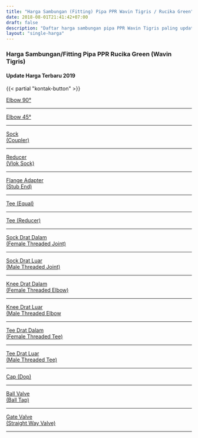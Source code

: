 ```yaml
---
title: "Harga Sambungan (Fitting) Pipa PPR Wavin Tigris / Rucika Green"
date: 2018-08-01T21:41:42+07:00
draft: false
description: "Daftar harga sambungan pipa PPR Wavin Tigris paling update. Kami jual pipa dan fitting PPR Wavin Tigris/Rucika Green siap kirim ke seluruh daerah di Indonesia."
layout: "single-harga"
---
```


### Harga Sambungan/Fitting Pipa PPR Rucika Green (Wavin Tigris)

#### Update Harga Terbaru 2019

{{< partial "kontak-button" >}}

<a href="../wavin-tigris-rucika-elbow90" class="btn btn-sm">Elbow 90&deg;</a>

---

<a href="../wavin-tigris-rucika-elbow45" class="btn btn-sm">Elbow 45&deg;</a>

---

<a href="../wavin-tigris-rucika-socket" class="btn btn-sm">Sock <br />(Coupler)</a>

---

<a href="../wavin-tigris-rucika-reducer" class="btn btn-sm">Reducer <br />(Vlok Sock)</a>

---

<a href="../wavin-tigris-rucika-flange" class="btn btn-sm">Flange Adapter <br />(Stub End)</a>

---

<a href="../wavin-tigris-rucika-tee-equal" class="btn btn-sm">Tee (Equal)</a>

---

<a href="../wavin-tigris-rucika-tee-reducer" class="btn btn-sm">Tee (Reducer)</a>

---

<a href="../wavin-tigris-rucika-sdd" class="btn btn-sm">Sock Drat Dalam <br />(Female Threaded Joint)</a>

---

<a href="../wavin-tigris-rucika-sdl" class="btn btn-sm">Sock Drat Luar <br />(Male Threaded Joint)</a>

---

<a href="../wavin-tigris-rucika-kdd" class="btn btn-sm">Knee Drat Dalam <br />(Female Threaded Elbow)</a>

---

<a href="../wavin-tigris-rucika-kdl" class="btn btn-sm">Knee Drat Luar <br />(Male Threaded Elbow</a>

---

<a href="../wavin-tigris-rucika-tdd" class="btn btn-sm">Tee Drat Dalam <br />(Female Threaded Tee)</a>

---

<a href="../wavin-tigris-rucika-tdl" class="btn btn-sm">Tee Drat Luar <br />(Male Threaded Tee)</a>

---

<a href="../wavin-tigris-rucika-cap" class="btn btn-sm">Cap (Dop)</a>

---

<a href="../wavin-tigris-rucika-ball-valve" class="btn btn-sm">Ball Valve <br />(Ball Tap)</a>

---

<a href="../wavin-tigris-rucika-gate-valve" class="btn btn-sm">Gate Valve <br />(Straight Way Valve)</a>

---